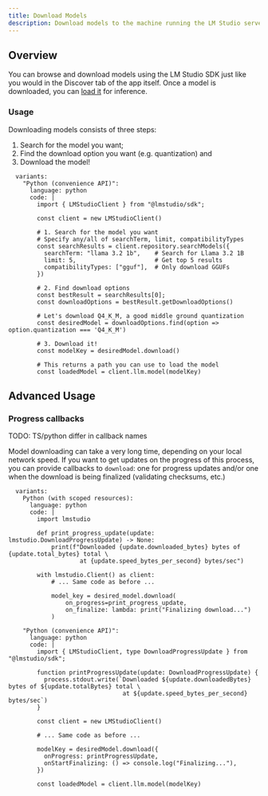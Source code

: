 ```yaml
---
title: Download Models
description: Download models to the machine running the LM Studio server
---
```


## Overview

You can browse and download models using the LM Studio SDK just like you would
in the Discover tab of the app itself. Once a model is downloaded, you can
[load it](/docs/api/sdk/load-and-access-models) for inference.

### Usage

Downloading models consists of three steps:

1. Search for the model you want;
2. Find the download option you want (e.g. quantization) and
3. Download the model!

```lms_code_snippet
  variants:
    "Python (convenience API)":
      language: python
      code: |
        import { LMStudioClient } from "@lmstudio/sdk";

        const client = new LMStudioClient()

        # 1. Search for the model you want
        # Specify any/all of searchTerm, limit, compatibilityTypes
        const searchResults = client.repository.searchModels({
          searchTerm: "llama 3.2 1b",    # Search for Llama 3.2 1B
          limit: 5,                      # Get top 5 results
          compatibilityTypes: ["gguf"],  # Only download GGUFs
        })

        # 2. Find download options
        const bestResult = searchResults[0];
        const downloadOptions = bestResult.getDownloadOptions()

        # Let's download Q4_K_M, a good middle ground quantization
        const desiredModel = downloadOptions.find(option => option.quantization === 'Q4_K_M')

        # 3. Download it!
        const modelKey = desiredModel.download()

        # This returns a path you can use to load the model
        const loadedModel = client.llm.model(modelKey)
```

## Advanced Usage

### Progress callbacks

TODO: TS/python differ in callback names

Model downloading can take a very long time, depending on your local network speed.
If you want to get updates on the progress of this process, you can provide callbacks to `download`:
one for progress updates and/or one when the download is being finalized
(validating checksums, etc.)

```lms_code_snippet
  variants:
    Python (with scoped resources):
      language: python
      code: |
        import lmstudio

        def print_progress_update(update: lmstudio.DownloadProgressUpdate) -> None:
            print(f"Downloaded {update.downloaded_bytes} bytes of {update.total_bytes} total \
                    at {update.speed_bytes_per_second} bytes/sec")

        with lmstudio.Client() as client:
            # ... Same code as before ...

            model_key = desired_model.download(
                on_progress=print_progress_update,
                on_finalize: lambda: print("Finalizing download...")
            )

    "Python (convenience API)":
      language: python
      code: |
        import { LMStudioClient, type DownloadProgressUpdate } from "@lmstudio/sdk";

        function printProgressUpdate(update: DownloadProgressUpdate) {
          process.stdout.write(`Downloaded ${update.downloadedBytes} bytes of ${update.totalBytes} total \
                                at ${update.speed_bytes_per_second} bytes/sec`)
        }

        const client = new LMStudioClient()

        # ... Same code as before ...

        modelKey = desiredModel.download({
          onProgress: printProgressUpdate,
          onStartFinalizing: () => console.log("Finalizing..."),
        })

        const loadedModel = client.llm.model(modelKey)
```

